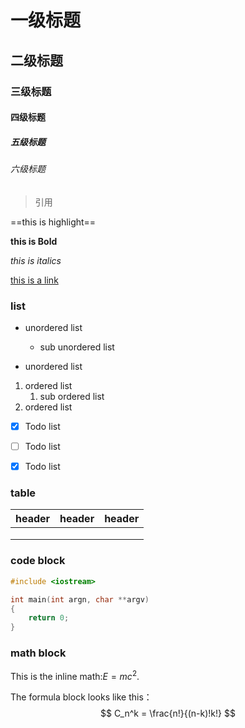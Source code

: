 # 一级标题

## 二级标题

### 三级标题

#### 四级标题

##### 五级标题

###### 六级标题





> 引用

==this is highlight==

**this is Bold**

*this is italics*

[this is a link]()

### list

- unordered list
  - sub unordered list

- unordered list

1. ordered list
   1. sub ordered list
2. ordered list

- [x] Todo list
- [ ] Todo list
- [x] Todo list



### table

| header | header | header |
| ------ | ------ | ------ |
|        |        |        |
|        |        |        |
|        |        |        |



### code block

```c++
#include <iostream>

int main(int argn, char **argv)
{
    return 0;
}
```


### math block

This is the inline math:$E=m c^2$.

The formula block looks like this：
$$
C_n^k = \frac{n!}{(n-k)!k!}
$$

